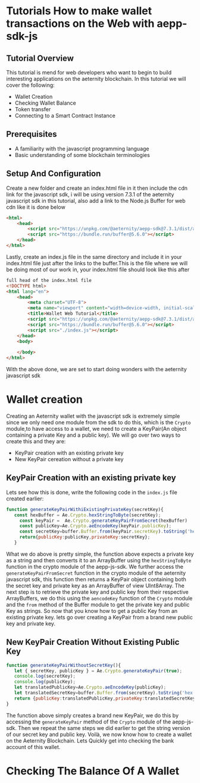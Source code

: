 # Tutorials How to make wallet transactions on the Web with aepp-sdk-js

## Tutorial Overview
This tutorial is mend for web developers who want to begin to build interesting applications on the aeternity blockchain.
In this tutorial we will cover the following:
- Wallet Creation
- Checking Wallet Balance
- Token transfer
- Connecting to a Smart Contract Instance

## Prerequisites
- A familiarity with the javascript programming language
- Basic understanding of some blockchain terminologies

## Setup And Configuration
Create a new folder and create an index.html file in it then include the cdn link for the javascript sdk, i will be using version 7.3.1 of the aeternity javascript sdk in this tutorial, also add a link to the Node.js Buffer for web cdn like it is done below

```html
<html>
    <head>
        <script src="https://unpkg.com/@aeternity/aepp-sdk@7.3.1/dist/aepp-sdk.browser-script.js"></script>
        <script src="https://bundle.run/buffer@5.6.0"></script>
    </head>
</html>
```
Lastly, create an index.js file in the same directory and include it in your index.html file just after the links to the buffer.This is the file where we will be doing most of our work in, your index.html file should look like this after
```html
full head of the index.html file
<!DOCTYPE html>
<html lang="en">
    <head>
        <meta charset="UTF-8">
        <meta name="viewport" content="width=device-width, initial-scale=1.0">
        <title>Wallet Web Tutorial</title>
        <script src="https://unpkg.com/@aeternity/aepp-sdk@7.3.1/dist/aepp-sdk.browser-script.js"></script>
        <script src="https://bundle.run/buffer@5.6.0"></script>
        <script src="./index.js"></script>
    </head>
    <body>
        
    </body>
</html>
```
With the above done, we are set to start doing wonders with the aeternity javascript sdk
 # Wallet creation
 Creating an Aeternity wallet with the javascript sdk is extremely simple since we only need one module from the sdk to do this, which is the `Crypto` module,to have access to a wallet, we need to create a KeyPair(An object containing a private Key and a public key). We will go over two ways to create this and they are:
 - KeyPair creation with an existing private key
 - New KeyPair cereation without a private key
 
 ## KeyPair Creation with an existing private key
 Lets see how this is done, write the following code in the `index.js` file created earlier:
 ```javascript
 function generateKeyPairWithiExistingPrivateKey(secretKey){
    const hexBuffer = Ae.Crypto.hexStringToByte(secretKey);   
      const keyPair =  Ae.Crypto.generateKeyPairFromSecret(hexBuffer)   
      const publicKey=Ae.Crypto.aeEncodeKey(keyPair.publicKey);
      const secretKey=buffer.Buffer.from(keyPair.secretKey).toString('hex')
      return{publicKey:publicKey,privateKey:secretKey};
    }
 ```
 What we do above is pretty simple, the function above expects a private key as a string and then converts it to an ArrayBuffer using the `hexStringToByte` function in the crypto module of the aepp-js-sdk. We further access  the `generateKeyPairFromSecret` function in the crypto module of the aeternity javascript sdk, this function then returns a KeyPair object containing both the secret key and private key as an ArrayBuffer of view UInt8Array. The next step is to retrieve the private key and public key from their respective ArrayBuffers, we do this using the `aencodeKey` function of the `Crypto` module and the `from` method of the Buffer module to get the private key and public Key as strings. So now that you know how to get a public Key from an existing private key. lets go over creating a KeyPair from a brand new public key and private key.
 
 ## New KeyPair Creation Without Existing Public Key
 ```javascript
 function generateKeyPairWithoutSecretKey(){
    let { secretKey, publicKey } = Ae.Crypto.generateKeyPair(true);
    console.log(secretKey);
    console.log(publicKey);
    let translatedPublicKey=Ae.Crypto.aeEncodeKey(publicKey);
    let translatedSecretKey=buffer.Buffer.from(secretKey).toString('hex');
    return {publicKey:translatedPublicKey,privateKey:translatedSecretKey};
}
 ```
 The function above simply creates a brand new KeyPair, we do this by accessing the `generateKeyPair` method of the  `Crypto` module of the aepp-js-sdk. Then we repeat the same steps we did earlier to get the string version of our secret key and public key.
 Voilà, we now know how to create a wallet on the Aeternity Blockchain.  Lets Quickly get into checking the bank account of this wallet.
 
 # Checking The Balance Of A Wallet
 
 ```javascript
 
 ```
 
 
 

